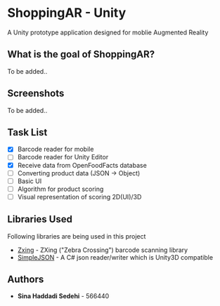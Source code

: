# ShoppingAR - Unity
A Unity prototype application designed for moblie Augmented Reality

## What is the goal of ShoppingAR?
To be added..

## Screenshots
To be added..

## Task List
- [x] Barcode reader for mobile
- [ ] Barcode reader for Unity Editor
- [x] Receive data from OpenFoodFacts database
- [ ] Converting product data (JSON -> Object)
- [ ] Basic UI
- [ ] Algorithm for product scoring
- [ ] Visual representation of scoring 2D(UI)/3D

## Libraries Used
Following libraries are being used in this project

- [Zxing](https://github.com/zxing/zxing) - ZXing ("Zebra Crossing") barcode scanning library
- [SimpleJSON](https://github.com/HenrikPoulsen/SimpleJSON) - A C# json reader/writer which is Unity3D compatible

## Authors
* **Sina Haddadi Sedehi** - 566440
